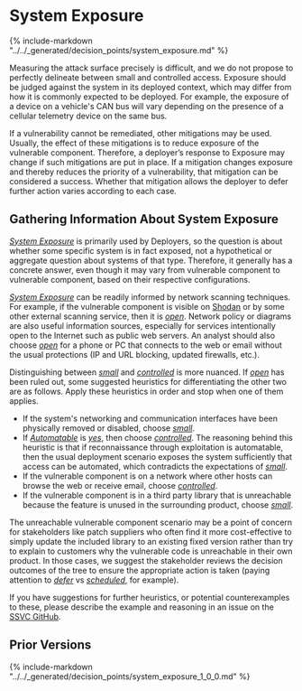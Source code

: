 # System Exposure

{% include-markdown "../../_generated/decision_points/system_exposure.md" %}

Measuring the attack surface precisely is difficult, and we do not propose to perfectly delineate between small and controlled access.
Exposure should be judged against the system in its deployed context, which may differ from how it is commonly expected to be deployed.
For example, the exposure of a device on a vehicle's CAN bus will vary depending on the presence of a cellular telemetry device on the same bus.

If a vulnerability cannot be remediated, other mitigations may be used.
Usually, the effect of these mitigations is to reduce exposure of the vulnerable component.
Therefore, a deployer’s response to Exposure may change if such mitigations are put in place.
If a mitigation changes exposure and thereby reduces the priority of a vulnerability, that mitigation can be considered a success.
Whether that mitigation allows the deployer to defer further action varies according to each case.


## Gathering Information About System Exposure

[*System Exposure*](reference/decision_points/system_exposure.md) is primarily used by Deployers, so the question is about whether some specific system is in fact exposed, not a hypothetical or aggregate question about systems of that type.
Therefore, it generally has a concrete answer, even though it may vary from vulnerable component to vulnerable component, based on their respective configurations.

[*System Exposure*](reference/decision_points/system_exposure.md) can be readily informed by network scanning techniques.
For example, if the vulnerable component is visible on [Shodan](https://www.shodan.io) or by some other external scanning service, then it is [*open*](reference/decision_points/system_exposure.md).
Network policy or diagrams are also useful information sources, especially for services intentionally open to the Internet such as public web servers.
An analyst should also choose [*open*](reference/decision_points/system_exposure.md) for a phone or PC that connects to the web or email without the usual protections (IP and URL blocking, updated firewalls, etc.).

Distinguishing between [*small*](reference/decision_points/system_exposure.md) and [*controlled*](reference/decision_points/system_exposure.md) is more nuanced.
If [*open*](reference/decision_points/system_exposure.md) has been ruled out, some suggested heuristics for differentiating the other two are as follows.
Apply these heuristics in order and stop when one of them applies.
 - If the system's networking and communication interfaces have been physically removed or disabled, choose [*small*](reference/decision_points/system_exposure.md).
 - If [*Automatable*](automatable.md) is [*yes*](automatable.md), then choose [*controlled*](reference/decision_points/system_exposure.md). The reasoning behind this heuristic is that if reconnaissance through exploitation is automatable, then the usual deployment scenario exposes the system sufficiently that access can be automated, which contradicts the expectations of [*small*](reference/decision_points/system_exposure.md).
 - If the vulnerable component is on a network where other hosts can browse the web or receive email, choose [*controlled*](reference/decision_points/system_exposure.md).
 - If the vulnerable component is in a third party library that is unreachable because the feature is unused in the surrounding product, choose [*small*](reference/decision_points/system_exposure.md).

The unreachable vulnerable component scenario may be a point of concern for stakeholders like patch suppliers who often find it more cost-effective to simply update the included library to an existing fixed version rather than try to explain to customers why the vulnerable code is unreachable in their own product.
In those cases, we suggest the stakeholder reviews the decision outcomes of the tree to ensure the appropriate action is taken (paying attention to [_defer_](#supplier-tree) vs [_scheduled_](#supplier-tree), for example).

If you have suggestions for further heuristics, or potential counterexamples to these,  please describe the example and reasoning in an issue on the [SSVC GitHub](https://github.com/CERTCC/SSVC/issues).

## Prior Versions

{% include-markdown "../../_generated/decision_points/system_exposure_1_0_0.md" %}
